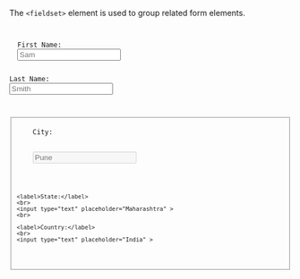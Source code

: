 The `<fieldset>` element is used
to group related form elements.

<codeblock language="html" type="lesson">
<code>
<form>
  <label>First Name:</label>
  <input type="text" placeholder="Sam" >

  <label>Last Name:</label>
  <input type="text" placeholder="Smith" >

  <fieldset disabled>
    <label>City:</label>
    <br>
    <input type="text" placeholder="Pune" >
    <br>

    <label>State:</label>
    <br>
    <input type="text" placeholder="Maharashtra" >
    <br>

    <label>Country:</label>
    <br>
    <input type="text" placeholder="India" >
  </fieldset>
</form>
</code>
</codeblock>
